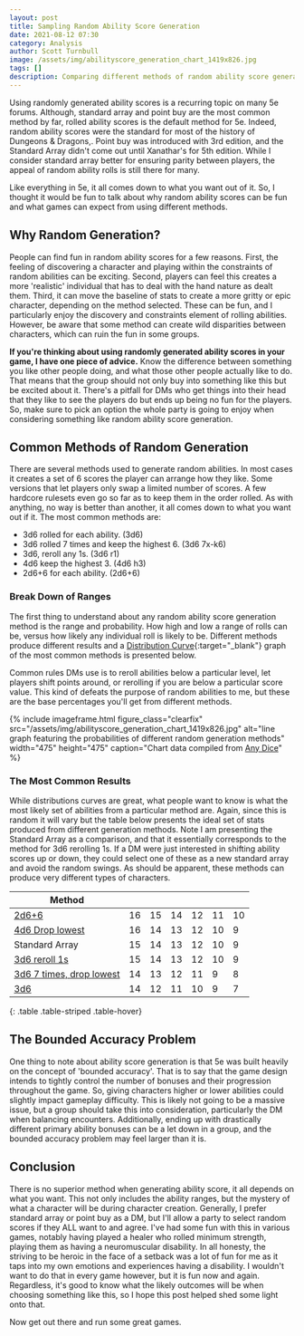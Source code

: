 ```yaml
---
layout: post
title: Sampling Random Ability Score Generation
date: 2021-08-12 07:30
category: Analysis
author: Scott Turnbull
image: /assets/img/abilityscore_generation_chart_1419x826.jpg
tags: []
description: Comparing different methods of random ability score generation in your 5th edition game.
---
```


Using randomly generated ability scores is a recurring topic on many 5e forums. Although, standard array and point buy are the most common method by far, rolled ability scores is the default method for 5e. Indeed, random ability scores were the standard for most of the history of Dungeons & Dragons,. Point buy was introduced with 3rd edition, and the Standard Array didn't come out until Xanathar's for 5th edition. While I consider standard array better for ensuring parity between players, the appeal of random ability rolls is still there for many.

Like everything in 5e, it all comes down to what you want out of it.  So, I thought it would be fun to talk about why random ability scores can be fun and what games can expect from using different methods. 

## Why Random Generation?
People can find fun in random ability scores for a few reasons. First, the feeling of discovering a character and playing within the constraints of random abilities can be exciting.  Second, players can feel this creates a more 'realistic' individual that has to deal with the hand nature as dealt them. Third, it can move the baseline of stats to create a more gritty or epic character, depending on the method selected. These can be fun, and I particularly enjoy the discovery and constraints element of rolling abilities. However, be aware that some method can create wild disparities between characters, which can ruin the fun in some groups.

**If you're thinking about using randomly generated ability scores in your game, I have one piece of advice.** Know the difference between something you like other people doing, and what those other people actually like to do. That means that the group should not only buy into something like this but be excited about it. There's a pitfall for DMs who get things into their head that they like to see the players do but ends up being no fun for the players. So, make sure to pick an option the whole party is going to enjoy when considering something like random ability score generation.

## Common Methods of Random Generation

There are several methods used to generate random abilities.  In most cases it creates a set of 6 scores the player can arrange how they like. Some versions that let players only swap a limited number of scores. A few hardcore rulesets even go so far as to keep them in the order rolled. As with anything, no way is better than another, it all comes down to what you want out if it. The most common methods are:

* 3d6 rolled for each ability. (3d6)
* 3d6 rolled 7 times and keep the highest 6. (3d6 7x-k6)
* 3d6, reroll any 1s. (3d6 r1)
* 4d6 keep the highest 3. (4d6 h3)
* 2d6+6 for each ability. (2d6+6)

### Break Down of Ranges

The first thing to understand about any random ability score generation method is the range and probability. How high and low a range of rolls can be, versus how likely any individual roll is likely to be.  Different methods produce different results and a [Distribution Curve](https://anydice.com/program/237f0){:target="_blank"} graph of the most common methods is presented below.

Common rules DMs use is to reroll abilities below a particular level, let players shift points around, or rerolling if you are below a particular score value. This kind of defeats the purpose of random abilities to me, but these are the base percentages you'll get from different methods.

{% include imageframe.html
  figure_class="clearfix"
  src="/assets/img/abilityscore_generation_chart_1419x826.jpg"
  alt="line graph featuring the probabilities of different random generation methods"
  width="475" height="475"
  caption="Chart data compiled from <a href='https://anydice.com/program/237f0' target='_blank'>Any Dice</a>"
 %}

### The Most Common Results

While distributions curves are great, what people want to know is what the most likely set of abilities from a particular method are.  Again, since this is random it will vary but the table below presents the ideal set of stats produced from different generation methods.  Note I am presenting the Standard Array as a comparison, and that it essentially corresponds to the method for 3d6 rerolling 1s.  If a DM were just interested in shifting ability scores up or down, they could select one of these as a new standard array and avoid the random swings.  As should be apparent, these methods can produce very different types of characters.

| Method         |    |    |    |    |    |    |
| -------------- | -- | -- | -- | -- | -- | -- |
| [2d6+6](https://anydice.com/program/237f7)        | 16 | 15 | 14 | 12 | 11 | 10 |
| [4d6 Drop lowest](https://anydice.com/program/237f6)   | 16 | 14 | 13 | 12 | 10 | 9  |
| Standard Array | 15 | 14 | 13 | 12 | 10 | 9  |
| [3d6 reroll 1s](https://anydice.com/program/237f4)  | 15 | 14 | 13 | 12 | 10 | 9  |
| [3d6 7 times, drop lowest](https://anydice.com/program/237f5)    | 14 | 13 | 12 | 11 | 9  | 8  |
| [3d6](https://anydice.com/program/237f3)           | 14 | 12 | 11 | 10 | 9  | 7  |
{: .table .table-striped .table-hover}

## The Bounded Accuracy Problem
One thing to note about ability score generation is that 5e was built heavily on the concept of 'bounded accuracy'. That is to say that the game design intends to tightly control the number of bonuses and their progression throughout the game.  So, giving characters higher or lower abilities could slightly impact gameplay difficulty. This is likely not going to be a massive issue, but a group should take this into consideration, particularly the DM when balancing encounters.  Additionally, ending up with drastically different primary ability bonuses can be a let down in a group, and the bounded accuracy problem may feel larger than it is.

## Conclusion
There is no superior method when generating ability score, it all depends on what you want.  This not only includes the ability ranges, but the mystery of what a character will be during character creation.  Generally, I prefer standard array or point buy as a DM, but I'll allow a party to select random scores if they ALL want to and agree.  I've had some fun with this in various games, notably having played a healer who rolled minimum strength, playing them as having a neuromuscular disability.  In all honesty, the striving to be heroic in the face of a setback was a lot of fun for me as it taps into my own emotions and experiences having a disability. I wouldn't want to do that in every game however, but it is fun now and again.  Regardless, it's good to know what the likely outcomes will be when choosing something like this, so I hope this post helped shed some light onto that.

Now get out there and run some great games.
